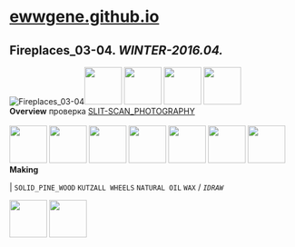 
# [ewwgene.github.io](https://ewwgene.github.io/)
## Fireplaces_03-04. _WINTER-2016.04._
![[Fireplaces_03-04](/100.jpg)](https://ewwgene.github.io/Fireplaces_03-04/Carousel)<a href="https://ewwgene.github.io/Fireplaces_03-04/Carousel/#105"><img src="https://ewwgene.github.io/Fireplaces_03-04/105.jpg" height="66"></a> <a href="https://ewwgene.github.io/Fireplaces_03-04/Carousel/#111"><img src="https://ewwgene.github.io/Fireplaces_03-04/111.jpg" height="66"></a> <a href="https://ewwgene.github.io/Fireplaces_03-04/Carousel/#112"><img src="https://ewwgene.github.io/Fireplaces_03-04/112.jpg" height="66"></a> <a href="https://ewwgene.github.io/Fireplaces_03-04/Carousel/#113"><img src="https://ewwgene.github.io/Fireplaces_03-04/113.jpg" height="66"></a> 
<br>
**Overview**
 проверка [SLIT-SCAN_PHOTOGRAPHY](https://en.wikipedia.org/wiki/Slit-scan_photography)
<br><br>
<a href="https://ewwgene.github.io/Fireplaces_03-04/Carousel/#201m"><img src="https://ewwgene.github.io/Fireplaces_03-04/Making/201.jpg" height="66"></a> <a href="https://ewwgene.github.io/Fireplaces_03-04/Carousel/#202m"><img src="https://ewwgene.github.io/Fireplaces_03-04/Making/202.jpg" height="66"></a> <a href="https://ewwgene.github.io/Fireplaces_03-04/Carousel/#203m"><img src="https://ewwgene.github.io/Fireplaces_03-04/Making/203.jpg" height="66"></a> <a href="https://ewwgene.github.io/Fireplaces_03-04/Carousel/#311m"><img src="https://ewwgene.github.io/Fireplaces_03-04/Making/311.jpg" height="66"></a> <a href="https://ewwgene.github.io/Fireplaces_03-04/Carousel/#312m"><img src="https://ewwgene.github.io/Fireplaces_03-04/Making/312.jpg" height="66"></a> <a href="https://ewwgene.github.io/Fireplaces_03-04/Carousel/#313m"><img src="https://ewwgene.github.io/Fireplaces_03-04/Making/313.jpg" height="66"></a> <a href="https://ewwgene.github.io/Fireplaces_03-04/Carousel/#314m"><img src="https://ewwgene.github.io/Fireplaces_03-04/Making/314.jpg" height="66"></a> <br>
**Making**

|
`SOLID_PINE_WOOD` `KUTZALL WHEELS` `NATURAL OIL` `WAX` 
/
_`IDRAW`_ 
<br>

<a href="https://ewwgene.github.io/Fireplaces_03-04/Carousel/#300"><img src="https://ewwgene.github.io/Fireplaces_03-04/300.jpg" height="66"></a> <a href="https://ewwgene.github.io/Fireplaces_03-04/Carousel/#316"><img src="https://ewwgene.github.io/Fireplaces_03-04/316.jpg" height="66"></a> 
